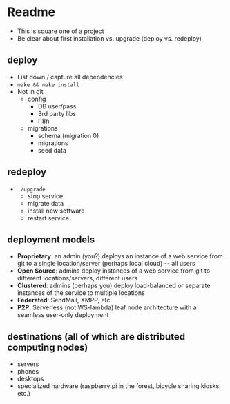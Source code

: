 # Readme

* This is square one of a project
* Be clear about first installation vs. upgrade \(deploy vs. redeploy\)

## deploy

* List down / capture all dependencies
* `make && make install`
* Not in git
  * config
    * DB user/pass
    * 3rd party libs
    * i18n
  * migrations
    * schema \(migration 0\)
    * migrations
    * seed data

## redeploy

* `./upgrade`
  * stop service
  * migrate data
  * install new software
  * restart service

## deployment models

* **Proprietary**: an admin \(you?\) deploys an instance of a web service from git to a single location/server \(perhaps local cloud\) -- all users
* **Open Source**: admins deploy instances of a web service from git to different locations/servers, different users
* **Clustered**: admins \(perhaps you\) deploy load-balanced or separate instances of the service to multiple locations
* **Federated**: SendMail, XMPP, etc.
* **P2P**: Serverless \(not WS-lambda\) leaf node architecture with a seamless user-only deployment

## destinations \(all of which are distributed computing nodes\)

* servers
* phones
* desktops
* specialized hardware \(raspberry pi in the forest, bicycle sharing kiosks, etc.\)

